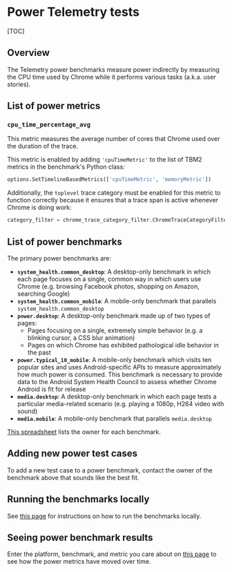 # Power Telemetry tests

[TOC]

## Overview

The Telemetry power benchmarks measure power indirectly by measuring the CPU time used by Chrome while it performs various tasks (a.k.a. user stories).

## List of power metrics

### `cpu_time_percentage_avg`
This metric measures the average number of cores that Chrome used over the duration of the trace.

This metric is enabled by adding `'cpuTimeMetric'` to the list of TBM2 metrics in the benchmark's Python class:

```python
options.SetTimelineBasedMetrics(['cpuTimeMetric', 'memoryMetric'])
```

Additionally, the `toplevel` trace category must be enabled for this metric to function correctly because it ensures that a trace span is active whenever Chrome is doing work:

```python
category_filter = chrome_trace_category_filter.ChromeTraceCategoryFilter(filter_string='toplevel')
```

## List of power benchmarks

The primary power benchmarks are:

- **`system_health.common_desktop`**: A desktop-only benchmark in which each page focuses on a single, common way in which users use Chrome (e.g. browsing Facebook photos, shopping on Amazon, searching Google)
- **`system_health.common_mobile`**: A mobile-only benchmark that parallels `system_health.common_desktop`
- **`power.desktop`**: A desktop-only benchmark made up of two types of pages:
  - Pages focusing on a single, extremely simple behavior (e.g. a blinking cursor, a CSS blur animation)
  - Pages on which Chrome has exhibited pathological idle behavior in the past
- **`power.typical_10_mobile`**: A mobile-only benchmark which visits ten popular sites and uses Android-specific APIs to measure approximately how much power is consumed. This benchmark is necessary to provide data to the Android System Health Council to assess whether Chrome Android is fit for release
- **`media.desktop`**: A desktop-only benchmark in which each page tests a particular media-related scenario (e.g. playing a 1080p, H264 video with sound)
- **`media.mobile`**: A mobile-only benchmark that parallels `media.desktop`

[This spreadsheet](https://docs.google.com/spreadsheets/d/1xaAo0_SU3iDfGdqDJZX_jRV0QtkufwHUKH3kQKF3YQs/edit#gid=0) lists the owner for each benchmark.

## Adding new power test cases
To add a new test case to a power benchmark, contact the owner of the benchmark above that sounds like the best fit.

## Running the benchmarks locally
See [this page](https://github.com/catapult-project/catapult/blob/master/telemetry/docs/run_benchmarks_locally.md) for instructions on how to run the benchmarks locally.

## Seeing power benchmark results
Enter the platform, benchmark, and metric you care about on [this page](https://chromeperf.appspot.com/report) to see how the power metrics have moved over time.
